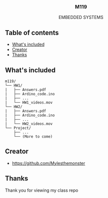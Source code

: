 <p align="center">
  <h3 align="center">M119</h3>

  <p align="center">
    EMBEDDED SYSTEMS
    <br>
  </p>
</p>

## Table of contents
- [What's included](#whats-included)
- [Creator](#creator)
- [Thanks](#thanks)

## What's included

```text
m119/
└── HW1/
|   ├── Answers.pdf
|   ├── Ardino_code.ino
|   ├── ...
|   └── HW1_videos.mov
└── HW2/
|   ├── Answers.pdf
|   ├── Ardino_code.ino
|   ├── ...
|   └── HW2_videos.mov
└── Project/ 
    ├── ...
    └── (More to come)
```

## Creator

- <https://github.com/Mylesthemonster>

## Thanks

Thank you for viewing my class repo
